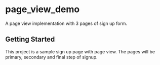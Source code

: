 # page_view_demo

A page view implementation with 3 pages of sign up form.

## Getting Started

This project is a sample sign up page with page view. 
The pages will be primary, secondary and final step of signup.

